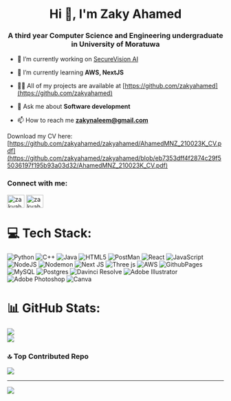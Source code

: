<h1 align="center">Hi 👋, I'm Zaky Ahamed</h1>
<h3 align="center">A third year Computer Science and Engineering undergraduate in University of Moratuwa</h3>

- 🔭 I’m currently working on [SecureVision AI](https://github.com/BuddhimaB/SecureVisionAI.git)

- 🌱 I’m currently learning **AWS, NextJS**

- 👨‍💻 All of my projects are available at [https://github.com/zakyahamed](https://github.com/zakyahamed)

- 💬 Ask me about **Software development**

- 📫 How to reach me **zakynaleem@gmail.com**

Download my CV here: [https://github.com/zakyahamed/zakyahamed/AhamedMNZ_210023K_CV.pdf](https://github.com/zakyahamed/zakyahamed/blob/eb7353dff4f2874c29f55036197f195b93a03d32/AhamedMNZ_210023K_CV.pdf)

<h3 align="left">Connect with me:</h3>
<p align="left">
<a href="https://linkedin.com/in/zakyahamed" target="blank"><img align="center" src="https://raw.githubusercontent.com/rahuldkjain/github-profile-readme-generator/master/src/images/icons/Social/linked-in-alt.svg" alt="zakyahamed" height="30" width="40" /></a>
<a href="https://www.hackerrank.com/zakyahamed" target="blank"><img align="center" src="https://raw.githubusercontent.com/rahuldkjain/github-profile-readme-generator/master/src/images/icons/Social/hackerrank.svg" alt="zakyahamed" height="30" width="40" /></a>
</p>


# 💻 Tech Stack:
![Python](https://img.shields.io/badge/python-3670A0?style=for-the-badge&logo=python&logoColor=ffdd54) 
![C++](https://img.shields.io/badge/c++-%2300599C.svg?style=for-the-badge&logo=c%2B%2B&logoColor=white) 
![Java](https://img.shields.io/badge/java-%23ED8B00.svg?style=for-the-badge&logo=openjdk&logoColor=white) 
![HTML5](https://img.shields.io/badge/html5-%23E34F26.svg?style=for-the-badge&logo=html5&logoColor=white)
![PostMan](https://img.shields.io/badge/Postman-FF6C37?style=for-the-badge&logo=Postman&logoColor=white)
![React](https://img.shields.io/badge/react-%2320232a.svg?style=for-the-badge&logo=react&logoColor=%2361DAFB)
![JavaScript](https://img.shields.io/badge/javascript-%23323330.svg?style=for-the-badge&logo=javascript&logoColor=%23F7DF1E) 
![NodeJS](https://img.shields.io/badge/node.js-6DA55F?style=for-the-badge&logo=node.js&logoColor=white)
![Nodemon](https://img.shields.io/badge/NODEMON-%23323330.svg?style=for-the-badge&logo=nodemon&logoColor=%BBDEAD) ![Next JS](https://img.shields.io/badge/Next-black?style=for-the-badge&logo=next.js&logoColor=white)  ![Three js](https://img.shields.io/badge/threejs-black?style=for-the-badge&logo=three.js&logoColor=white)
![AWS](https://img.shields.io/badge/AWS-%23FF9900.svg?style=for-the-badge&logo=amazon-aws&logoColor=white) ![GithubPages](https://img.shields.io/badge/github%20pages-121013?style=for-the-badge&logo=github&logoColor=white)   ![MySQL](https://img.shields.io/badge/mysql-4479A1.svg?style=for-the-badge&logo=mysql&logoColor=white) ![Postgres](https://img.shields.io/badge/postgres-%23316192.svg?style=for-the-badge&logo=postgresql&logoColor=white) ![Davinci Resolve](https://img.shields.io/static/v1?style=for-the-badge&message=DaVinci+Resolve&color=233A51&logo=DaVinci+Resolve&logoColor=FFFFFF&label=) ![Adobe Illustrator](https://img.shields.io/badge/adobe%20illustrator-%23FF9A00.svg?style=for-the-badge&logo=adobe%20illustrator&logoColor=white) ![Adobe Photoshop](https://img.shields.io/badge/adobe%20photoshop-%2331A8FF.svg?style=for-the-badge&logo=adobe%20photoshop&logoColor=white) ![Canva](https://img.shields.io/badge/Canva-%2300C4CC.svg?style=for-the-badge&logo=Canva&logoColor=white)
# 📊 GitHub Stats:

![](https://github-readme-streak-stats.herokuapp.com/?user=zakyahamed&theme=synthwave&hide_border=false)<br/>
![](https://github-readme-stats.vercel.app/api/top-langs/?username=zakyahamed&theme=synthwave&hide_border=false&include_all_commits=true&count_private=true&layout=compact)

### 🔝 Top Contributed Repo
![](https://github-contributor-stats.vercel.app/api?username=zakyahamed&limit=5&theme=dark&combine_all_yearly_contributions=true)

---
[![](https://visitcount.itsvg.in/api?id=zakyahamed&icon=0&color=0)](https://visitcount.itsvg.in)

<!-- Proudly created with GPRM ( https://gprm.itsvg.in ) -->

